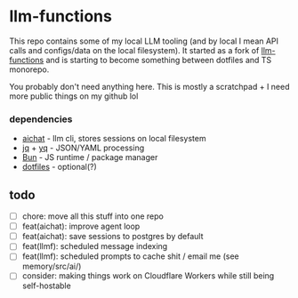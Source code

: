 # llm-functions
This repo contains some of my local LLM tooling (and by local I mean API calls and configs/data on the local filesystem). It started as a fork of [llm-functions](https://github.com/sigoden/llm-functions) and is starting to become something between dotfiles and TS monorepo.

You probably don't need anything here. This is mostly a scratchpad + I need more public things on my github lol

### dependencies
* [aichat](https://github.com/illbloo/aichat) - llm cli, stores sessions on local filesystem
* [jq](https://github.com/jqlang/jq/tree/master) + [yq](https://github.com/kislyuk/yq) - JSON/YAML processing
* [Bun](https://bun.sh/) - JS runtime / package manager
* [dotfiles](https://github.com/illbloo/dotfiles) - optional(?)

## todo
- [ ] chore: move all this stuff into one repo
- [ ] feat(aichat): improve agent loop
- [ ] feat(aichat): save sessions to postgres by default
- [ ] feat(llmf): scheduled message indexing
- [ ] feat(llmf): scheduled prompts to cache shit / email me (see memory/src/ai/)
- [ ] consider: making things work on Cloudflare Workers while still being self-hostable
